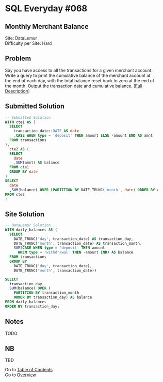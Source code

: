 # SQL Everyday \#068

## Monthly Merchant Balance

Site: DataLemur\
Difficulty per Site: Hard

## Problem

Say you have access to all the transactions for a given merchant account. Write a query to print the cumulative balance of the merchant account at the end of each day, with the total balance reset back to zero at the end of the month. Output the transaction date and cumulative balance. [[Full Description](https://datalemur.com/questions/sql-monthly-merchant-balance)]

## Submitted Solution

```sql
-- Submitted Solution
WITH cte1 AS (
  SELECT
    transaction_date::DATE AS date
    ,CASE WHEN type = 'deposit' THEN amount ELSE -amount END AS amnt 
  FROM transactions
),
  cte2 AS (
  SELECT
    date
    ,SUM(amnt) AS balance
  FROM cte1
  GROUP BY date
)
SELECT
  date
  ,SUM(balance) OVER (PARTITION BY DATE_TRUNC('month', date) ORDER BY date ASC) AS balance
FROM cte2
; 
```

## Site Solution

```sql
-- DataLemur Solution 
WITH daily_balances AS (
  SELECT
    DATE_TRUNC('day', transaction_date) AS transaction_day,
    DATE_TRUNC('month', transaction_date) AS transaction_month,
    SUM(CASE WHEN type = 'deposit' THEN amount
      WHEN type = 'withdrawal' THEN -amount END) AS balance
  FROM transactions
  GROUP BY 
    DATE_TRUNC('day', transaction_date),
    DATE_TRUNC('month', transaction_date))

SELECT
  transaction_day,
  SUM(balance) OVER (
    PARTITION BY transaction_month
    ORDER BY transaction_day) AS balance
FROM daily_balances
ORDER BY transaction_day;
```

## Notes

TODO

## NB

TBD

Go to [Table of Contents](/README.md#contents)\
Go to [Overview](/README.md)
